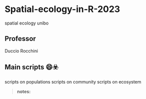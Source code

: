 # Spatial-ecology-in-R-2023
spatial ecology unibo
## Professor
Duccio Rocchini

## Main scripts 😄☣️
scripts on populations
scripts on community
scripts on ecosystem

>**notes:**
